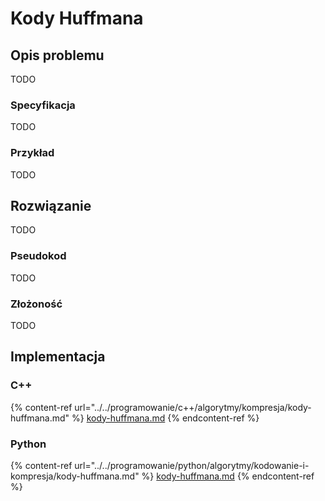 # Kody Huffmana

## Opis problemu

TODO

### Specyfikacja

TODO

### Przykład

TODO

## Rozwiązanie

TODO

### Pseudokod

TODO

### Złożoność

TODO

## Implementacja

### C++

{% content-ref url="../../programowanie/c++/algorytmy/kompresja/kody-huffmana.md" %}
[kody-huffmana.md](../../programowanie/c++/algorytmy/kompresja/kody-huffmana.md)
{% endcontent-ref %}

### Python

{% content-ref url="../../programowanie/python/algorytmy/kodowanie-i-kompresja/kody-huffmana.md" %}
[kody-huffmana.md](../../programowanie/python/algorytmy/kodowanie-i-kompresja/kody-huffmana.md)
{% endcontent-ref %}
